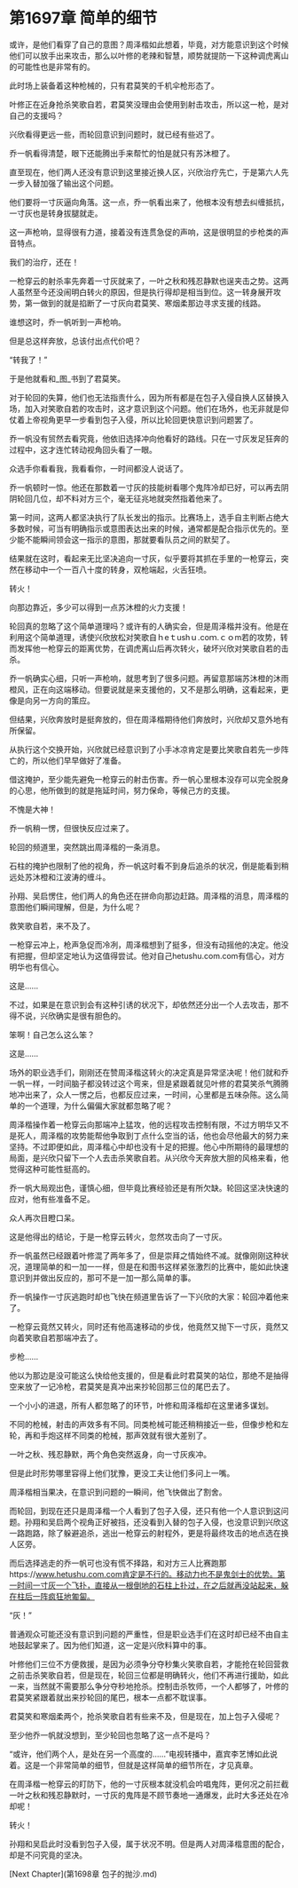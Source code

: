 # 第1697章 简单的细节

或许，是他们看穿了自己的意图？周泽楷如此想着，毕竟，对方能意识到这个时候他们可以放手出来攻击，那么以叶修的老辣和智慧，顺势就提防一下这种调虎离山的可能性也是非常有的。

此时场上装备着这种枪械的，只有君莫笑的千机伞枪形态了。

叶修正在近身抢杀笑歌自若，君莫笑没理由会使用到射击攻击，所以这一枪，是对自己的支援吗？

兴欣看得更远一些，而轮回意识到问题时，就已经有些迟了。

乔一帆看得清楚，眼下还能腾出手来帮忙的怕是就只有苏沐橙了。

直至现在，他们两人还没有意识到这里接近换人区，兴欣治疗先亡，于是第六人先一步入替加强了输出这个问题。

他们要将一寸灰逼向角落。这一点，乔一帆看出来了，他根本没有想去纠缠抵抗，一寸灰也是转身拔腿就走。

这一声枪响，显得很有力道，接着没有连贯急促的声响，这是很明显的步枪类的声音特点。

我们的治疗，还在！

一枪穿云的射杀率先奔着一寸灰就来了，一叶之秋和残忍静默也逞夹击之势。这两人虽然至今还没闹明白转火的原因，但是执行得却是相当到位。这一转身展开攻势，第一做到的就是掐断了一寸灰向君莫笑、寒烟柔那边寻求支援的线路。

谁想这时，乔一帆听到一声枪响。

但是总这样奔放，总该付出点代价吧？

“转我了！”

于是他就看和_图_书到了君莫笑。

对于轮回的失算，他们也无法指责什么，因为所有都是在包子入侵自换人区替换入场，加入对笑歌自若的攻击时，这才意识到这个问题。他们在场外，也无非就是仰仗着上帝视角更早一步看到包子入侵，所以比轮回更快意识到问题罢了。

乔一帆没有贸然去看究竟，他依旧选择冲向他看好的路线。只在一寸灰发足狂奔的过程中，这才连忙转动视角回头看了一眼。

众选手你看看我，我看看你，一时间都没人说话了。

乔一帆顿时一惊。他还在那数着一寸灰的技能树看哪个鬼阵冷却已好，可以再去阴阴轮回几位，却不料对方三个，毫无征兆地就突然指着他来了。

第一时间，这两人都坚决执行了队长发出的指示。比赛场上，选手自主判断占绝大多数时候，可当有明确指示或意图表达出来的时候，通常都是配合指示优先的。至少能不能瞬间领会这一指示的意图，那就要看队员之间的默契了。

结果就在这时，看起来无比坚决追向一寸灰，似乎要将其抓在手里的一枪穿云，突然在移动中一个一百八十度的转身，双枪端起，火舌狂喷。

转火！

向那边靠近，多少可以得到一点苏沐橙的火力支援！

轮回真的忽略了这个简单道理吗？或许有的人确实会，但是周泽楷并没有。他是在利用这个简单道理，诱使兴欣放松对笑歌自ｈeｔushｕ.coｍ.ｃｏm若的攻势，转而发挥他一枪穿云的距离优势，在调虎离山后再次转火，破坏兴欣对笑歌自若的击杀。

乔一帆确实心细，只听一声枪响，就思考到了很多问题。再留意那端苏沐橙的沐雨橙风，正在向这端移动。但要说就是来支援他的，又不是那么明确，这看起来，更像是向另一方向的策应。

但结果，兴欣奔放时是挺奔放的，但在周泽楷期待他们奔放时，兴欣却又意外地有所保留。

从执行这个交换开始，兴欣就已经意识到了小手冰凉肯定是要比笑歌自若先一步阵亡的，所以他们早早做好了准备。

借这掩护，至少能先避免一枪穿云的射击伤害。乔一帆心里根本没存可以完全脱身的心思，他所做到的就是拖延时间，努力保命，等候己方的支援。

不愧是大神！

乔一帆稍一愣，但很快反应过来了。

轮回的频道里，突然跳出周泽楷的一条消息。

石柱的掩护也限制了他的视角，乔一帆这时看不到身后追杀的状况，倒是能看到稍远处苏沐橙和江波涛的缠斗。

孙翔、吴启愣住，他们两人的角色还在拼命向那边赶路。周泽楷的消息，周泽楷的意图他们瞬间理解，但是，为什么呢？

救笑歌自若，来不及了。

一枪穿云冲上，枪声急促而冷冽，周泽楷想到了挺多，但没有动摇他的决定。他没有把握，但却坚定地认为这值得尝试。他对自己hetushu.com.com有信心，对方明华也有信心。

这是……

不过，如果是在意识到会有这种引诱的状况下，却依然还分出一个人去攻击，那不得不说，兴欣确实是很有胆色的。

笨啊！自己怎么这么笨？

这是……

场外的职业选手们，刚刚还在赞周泽楷这转火的决定真是异常坚决呢！他们就和乔一帆一样，一时间脑子都没转过这个弯来，但是紧跟着就见叶修的君莫笑杀气腾腾地冲出来了，众人一愣之后，也都反应过来，一时间，心里都是五味杂陈。这么简单的一个道理，为什么偏偏大家就都忽略了呢？

周泽楷操作着一枪穿云向那端冲上猛攻，他的远程攻击控制有限，不过方明华又不是死人，周泽楷的攻势能帮他争取到丁点什么空当的话，他也会尽他最大的努力来坚持。不过即便如此，周泽楷心中却也没有十足的把握。他心中所期待的最理想的局面，是兴欣只留下一个人去击杀笑歌自若。从兴欣今天奔放大胆的风格来看，他觉得这种可能性挺高的。

乔一帆大局观出色，谨慎心细，但毕竟比赛经验还是有所欠缺。轮回这坚决快速的应对，他有些准备不足。

众人再次目瞪口呆。

这是他得出的结论，于是一枪穿云转火，忽然攻击向了一寸灰。

乔一帆虽然已经跟着叶修混了两年多了，但是崇拜之情始终不减。就像刚刚这种状况，道理简单的和一加一一样，但是在和图书这样紧张激烈的比赛中，能如此快速意识到并做出反应的，那可不是一加一那么简单的事。

乔一帆操作一寸灰逃跑时却也飞快在频道里告诉了一下兴欣的大家：轮回冲着他来了。

一枪穿云竟然又转火，同时还有他高速移动的步伐，他竟然又抛下一寸灰，竟然又向着笑歌自若那端冲去了。

步枪……

他以为那边是没可能这么快给他支援的，但是看此时君莫笑的站位，那绝不是抽得空来放了一记冷枪，君莫笑是真冲出来抄轮回那三位的尾巴去了。

一个小小的进退，所有人都忽略了的环节，叶修和周泽楷却在这里诸多谋划。

不同的枪械，射击的声效多有不同。同类枪械可能还稍稍接近一些，但像步枪和左轮，再和手炮这样不同类的枪械，那声效就有很大差别了。

一叶之秋、残忍静默，两个角色突然返身，向一寸灰疾冲。

但是此时形势哪里容得上他们犹豫，更没工夫让他们多问上一嘴。

周泽楷相当果决，在意识到问题的一瞬间，他飞快做出了割舍。

而轮回，到现在还只是周泽楷一个人看到了包子入侵，还只有他一个人意识到这问题。孙翔和吴启两个视角正好被挡，还没看到入替的包子入侵，也没意识到兴欣这一路跑路，除了躲避追杀，逃出一枪穿云的射程外，更是将最终攻击的地点选在换人区旁。

而后选择逃走的乔一帆可也没有慌不择路，和对方三人比赛跑那https://www.hetushu.com.com肯定是不行的。移动力也不是鬼剑士的优势。第一时间一寸灰一个飞扑，直接从一根倒地的石柱上扑过，在之后就再没站起来，躲在柱后一阵疯狂地匍匐。

“灰！”

普通观众可能还没有意识到问题的严重性，但是职业选手们在这时却已经不由自主地鼓起掌来了。因为他们知道，这一定是兴欣料算中的事。

叶修他们三位不方便救援，是因为必须争分夺秒集火笑歌自若，才能抢在轮回营救之前击杀笑歌自若，但是现在，轮回三位都是明确转火，他们不再进行援助，如此一来，当然就不需要那么争分夺秒地抢杀。控制击杀牧师，一个人都够了，叶修的君莫笑紧跟着就出来抄轮回的尾巴，根本一点都不耽误事。

君莫笑和寒烟柔两个，抢杀笑歌自若有些来不及，但是现在，加上包子入侵呢？

至少他乔一帆就没想到，至少轮回也忽略了这一点不是吗？

“或许，他们两个人，是处在另一个高度的……”电视转播中，嘉宾李艺博如此说着。这是一个非常简单的细节，但就是这样简单的细节所在，才见真章。

在周泽楷一枪穿云的盯防下，他的一寸灰根本就没机会吟唱鬼阵，更何况之前拦截一叶之秋和残忍静默时，一寸灰的鬼阵是不顾节奏地一通爆发，此时大多还处在冷却呢！

转火！

孙翔和吴启此时没看到包子入侵，属于状况不明。但是两人对周泽楷意图的配合，却是不问究竟的坚决。



[Next Chapter](第1698章 包子的抛沙.md)